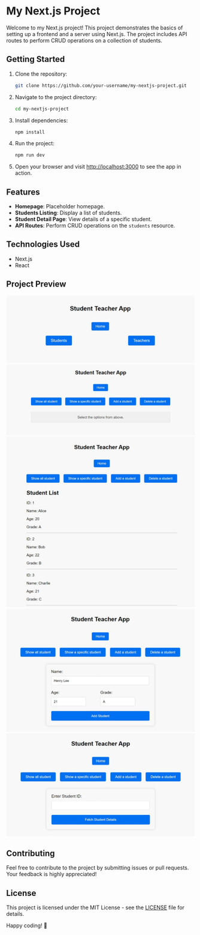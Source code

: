# My Next.js Project

Welcome to my Next.js project! This project demonstrates the basics of setting up a frontend and a server using Next.js. The project includes API routes to perform CRUD operations on a collection of students.

## Getting Started

1. Clone the repository:

    ```bash
    git clone https://github.com/your-username/my-nextjs-project.git
    ```

2. Navigate to the project directory:

    ```bash
    cd my-nextjs-project
    ```

3. Install dependencies:

    ```bash
    npm install
    ```

4. Run the project:

    ```bash
    npm run dev
    ```

5. Open your browser and visit [http://localhost:3000](http://localhost:3000) to see the app in action.

## Features

-   **Homepage**: Placeholder homepage.
-   **Students Listing**: Display a list of students.
-   **Student Detail Page**: View details of a specific student.
-   **API Routes**: Perform CRUD operations on the `students` resource.

## Technologies Used

-   Next.js
-   React

## Project Preview

![Project Screenshot](preview/img1.jpeg)
![Project Screenshot](preview/img2.jpeg)
![Project Screenshot](preview/img3.jpeg)
![Project Screenshot](preview/img4.jpeg)
![Project Screenshot](preview/img5.jpeg)

## Contributing

Feel free to contribute to the project by submitting issues or pull requests. Your feedback is highly appreciated!

## License

This project is licensed under the MIT License - see the [LICENSE](LICENSE) file for details.

Happy coding! 🚀
